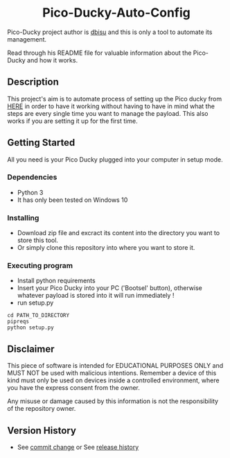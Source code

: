 <h1 align = "center">Pico-Ducky-Auto-Config</h1>

Pico-Ducky project author is <a href="https://github.com/dbisu">dbisu</a> and this is only a tool to automate its management.

Read through his README file for valuable information about the Pico-Ducky and how it works.

## Description

This project's aim is to automate process of setting up the Pico ducky from <a href="https://github.com/dbisu/pico-ducky.git">HERE</a> in order to have it working without having to have in mind what the steps are every single time you want to manage the payload.  This also works if you are setting it up for the first time.

## Getting Started
All you need is your Pico Ducky plugged into your computer in setup mode.
### Dependencies

* Python 3
* It has only been tested on Windows 10

### Installing

* Download zip file and excract its content into the directory you want to store this tool.
* Or simply clone this repository into where you want to store it.

### Executing program

* Install python requirements
* Insert your Pico Ducky into your PC ('Bootsel' button), otherwise whatever payload is stored into it will run immediately !
* run setup.py

```
cd PATH_TO_DIRECTORY
pipreqs
python setup.py
```


## Disclaimer

This piece of software is intended for EDUCATIONAL PURPOSES ONLY and MUST NOT be used with malicious intentions.  Remember a device of this kind must only be used on devices inside a controlled environment, where you have the express consent from the owner.

Any misuse or damage caused by this information is not the responsibility of the repository owner. 


## Version History



* See [commit change]() or See [release history]()







